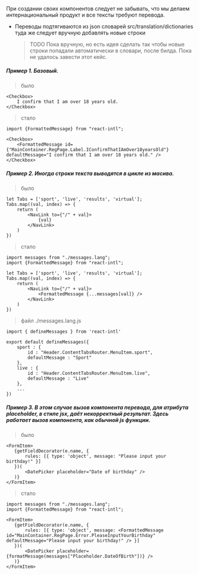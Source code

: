 При создании своих компонентов следует не забывать, что мы делаем интернациональный продукт и все тексты требуют перевода.     

* Переводы подтягиваются из json словарей src/translation/dictionaries туда же следует вручную добавлять новые строки

    > TODO Пока вручную, но есть идея сделать так чтобы новые строки попадали автоматически в словари, после билда. Пока не удалось завести этот кейс.

##### Пример 1. Базовый.
> было

    <Checkbox>    
        I confirm that I am over 18 years old.
    </Checkbox>
           
> стало

    import {FormattedMessage} from "react-intl";
        
    <Checkbox>
        <FormattedMessage id={"MainContainer.RegPage.Label.IConfirmThatIAmOver18yearsOld"} defaultMessage="I confirm that I am over 18 years old." />
    </Checkbox>    

##### Пример 2. Иногда строки текста выводятся в цикле из масива.
> было
 
    let Tabs = ['sport', 'live', 'results', 'virtual'];
    Tabs.map((val, index) => {
        return (
            <NavLink to={"/" + val}>
                {val}
            </NavLink>
        )
    })
    
> стало

    import messages from "./messages.lang";
    import {FormattedMessage} from "react-intl";
    
    let Tabs = ['sport', 'live', 'results', 'virtual'];
    Tabs.map((val, index) => {
        return (
            <NavLink to={"/" + val}>
                <FormattedMessage {...messages[val]} />
            </NavLink>
        )
    })
    
> файл ./messages.lang.js

    import { defineMessages } from 'react-intl'
    
    export default defineMessages({
        sport : { 
            id : "Header.ContentTabsRouter.MenuItem.sport", 
            defaultMessage : "Sport"
        },
        live : { 
            id : "Header.ContentTabsRouter.MenuItem.live", 
            defaultMessage : "Live"
        },
        ...
    })

##### Пример 3. В этом случае вызов компонента перевода, для атрибута placeholder, в стиле jsx, даёт некорректный результат. Здесь работает вызов компонента, как обычной js функции. 
> было
  
    <FormItem>
       {getFieldDecorator(e.name, {
           rules: [{ type: 'object', message: "Please input your birthday!" }]
       })(
           <DatePicker placeholder="Date of birthday" />
       )}
    </FormItem>
   
> стало 

    import messages from "./messages.lang";
    import {FormattedMessage} from "react-intl";

    <FormItem>
       {getFieldDecorator(e.name, {
           rules: [{ type: 'object', message: <FormattedMessage id="MainContainer.RegPage.Error.PleaseInputYourBirthday" defaultMessage="Please input your birthday!" /> }]
       })(
           <DatePicker placeholder={formatMessage(messages["Placeholder.DateOfBirth"])} />
       )}
    </FormItem>    